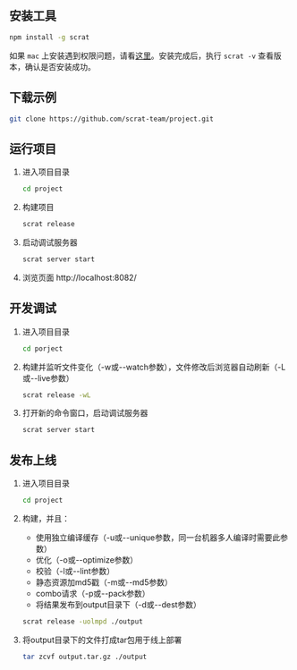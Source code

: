 ## 安装工具

```bash
npm install -g scrat
```

如果 ``mac`` 上安装遇到权限问题，请看[这里](https://github.com/scrat-team/scrat/issues/3)。安装完成后，执行 ``scrat -v`` 查看版本，确认是否安装成功。

## 下载示例

```bash
git clone https://github.com/scrat-team/project.git
```

## 运行项目

1. 进入项目目录

    ```bash
    cd project
    ```

1. 构建项目

    ```bash
    scrat release
    ```

1. 启动调试服务器

    ```bash
    scrat server start
    ```

1. 浏览页面 http://localhost:8082/

## 开发调试

1. 进入项目目录

    ```bash
    cd porject
    ```

1. 构建并监听文件变化（-w或--watch参数），文件修改后浏览器自动刷新（-L或--live参数）

    ```bash
    scrat release -wL
    ```

1. 打开新的命令窗口，启动调试服务器

    ```bash
    scrat server start
    ```

## 发布上线

1. 进入项目目录

    ```bash
    cd project
    ```

1. 构建，并且：
    * 使用独立编译缓存（-u或--unique参数，同一台机器多人编译时需要此参数）
    * 优化（-o或--optimize参数）
    * 校验（-l或--lint参数）
    * 静态资源加md5戳（-m或--md5参数）
    * combo请求（-p或--pack参数）
    * 将结果发布到output目录下（-d或--dest参数）

    ```bash
    scrat release -uolmpd ./output
    ```

1. 将output目录下的文件打成tar包用于线上部署

    ```bash
    tar zcvf output.tar.gz ./output
    ```

